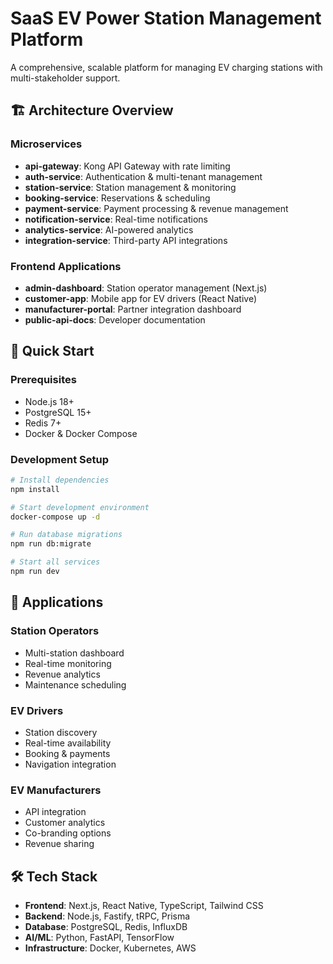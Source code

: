 # SaaS EV Power Station Management Platform

A comprehensive, scalable platform for managing EV charging stations with multi-stakeholder support.

## 🏗️ Architecture Overview

### Microservices
- **api-gateway**: Kong API Gateway with rate limiting
- **auth-service**: Authentication & multi-tenant management
- **station-service**: Station management & monitoring
- **booking-service**: Reservations & scheduling
- **payment-service**: Payment processing & revenue management
- **notification-service**: Real-time notifications
- **analytics-service**: AI-powered analytics
- **integration-service**: Third-party API integrations

### Frontend Applications
- **admin-dashboard**: Station operator management (Next.js)
- **customer-app**: Mobile app for EV drivers (React Native)
- **manufacturer-portal**: Partner integration dashboard
- **public-api-docs**: Developer documentation

## 🚀 Quick Start

### Prerequisites
- Node.js 18+
- PostgreSQL 15+
- Redis 7+
- Docker & Docker Compose

### Development Setup
```bash
# Install dependencies
npm install

# Start development environment
docker-compose up -d

# Run database migrations
npm run db:migrate

# Start all services
npm run dev
```

## 📱 Applications

### Station Operators
- Multi-station dashboard
- Real-time monitoring
- Revenue analytics
- Maintenance scheduling

### EV Drivers
- Station discovery
- Real-time availability
- Booking & payments
- Navigation integration

### EV Manufacturers
- API integration
- Customer analytics
- Co-branding options
- Revenue sharing

## 🛠️ Tech Stack

- **Frontend**: Next.js, React Native, TypeScript, Tailwind CSS
- **Backend**: Node.js, Fastify, tRPC, Prisma
- **Database**: PostgreSQL, Redis, InfluxDB
- **AI/ML**: Python, FastAPI, TensorFlow
- **Infrastructure**: Docker, Kubernetes, AWS